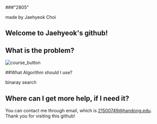 ###"2805"

made by Jaehyeok Choi

## Welcome to Jaehyeok's github!

## What is the problem?

![course_button](https://github.com/Choi-JaeHyeok-21500749/2805/blob/main/2805_pro.JPG)

##What Algorithm should I use?

binaray search

## Where can I get more help, if I need it?

You can contact me through email, which is 21500749@handong.edu.
Thank you for visiting this github!

